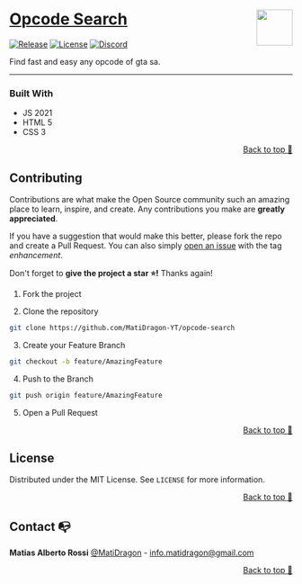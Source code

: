 # [Opcode Search](https://matidragon-yt.github.io/opcode-search/) <a href="https://www.youtube.com/c/MatiDragon" target="_blank" title="Visitar canal de YouTube"><img src="https://user-images.githubusercontent.com/43966706/144521343-56b19778-37ec-42fd-a2a0-05fcb7f82878.png" align="right" style="height: 64px"/></a>
[![Release](https://img.shields.io/github/v/release/MatiDragon-YT/opcode-search?style=for-the-badge)](https://github.com/MatiDragon-YT/doc-chm/releases)
[![License](https://img.shields.io/github/license/MatiDragon-YT/opcode-search?style=for-the-badge)](https://github.com/MatiDragon-YT/doc-chm/blob/master/LICENSE)
[![Discord](https://img.shields.io/discord/757631148406079639?label=Discord&style=for-the-badge)](https://discord.gg/GBkEqSE2jY)

Find fast and easy any opcode of gta sa.

---

### Built With

- JS 2021
- HTML 5
- CSS 3
<p align="right"><a href="#top">Back to top 🔼</a></p>

## Contributing

Contributions are what make the Open Source community such an amazing place to learn, inspire, and create. Any contributions you make are **greatly appreciated**.

If you have a suggestion that would make this better, please fork the repo and create a Pull Request. You can also simply [open an issue](https://github.com/MatiDragon-YT/opcode-search/issues) with the tag *enhancement*.

Don't forget to **give the project a star ⭐!** Thanks again!

1. Fork the project

2. Clone the repository

```bash
git clone https://github.com/MatiDragon-YT/opcode-search
```

3. Create your Feature Branch

```bash
git checkout -b feature/AmazingFeature
```

4. Push to the Branch

```bash
git push origin feature/AmazingFeature
```

5. Open a Pull Request

<p align="right"><a href="#top">Back to top 🔼</a></p>

## License

Distributed under the MIT License. See `LICENSE` for more information.

<p align="right"><a href="#top">Back to top 🔼</a></p>

## Contact 📭

**Matias Alberto Rossi**
[@MatiDragon](https://youtube.com/c/MatiDragon) - info.matidragon@gmail.com

<p align="right"><a href="#top">Back to top 🔼</a></p>
